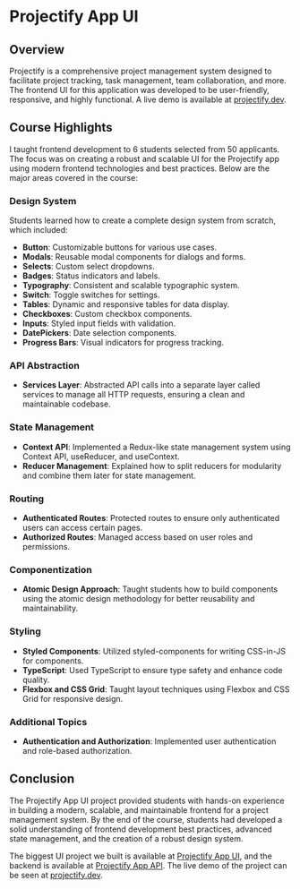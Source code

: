 # Projectify App UI

## Overview

Projectify is a comprehensive project management system designed to facilitate project tracking, task management, team collaboration, and more. The frontend UI for this application was developed to be user-friendly, responsive, and highly functional. A live demo is available at [projectify.dev](https://projectify.dev).

## Course Highlights

I taught frontend development to 6 students selected from 50 applicants. The focus was on creating a robust and scalable UI for the Projectify app using modern frontend technologies and best practices. Below are the major areas covered in the course:

### Design System

Students learned how to create a complete design system from scratch, which included:

-   **Button**: Customizable buttons for various use cases.
-   **Modals**: Reusable modal components for dialogs and forms.
-   **Selects**: Custom select dropdowns.
-   **Badges**: Status indicators and labels.
-   **Typography**: Consistent and scalable typographic system.
-   **Switch**: Toggle switches for settings.
-   **Tables**: Dynamic and responsive tables for data display.
-   **Checkboxes**: Custom checkbox components.
-   **Inputs**: Styled input fields with validation.
-   **DatePickers**: Date selection components.
-   **Progress Bars**: Visual indicators for progress tracking.

### API Abstraction

-   **Services Layer**: Abstracted API calls into a separate layer called services to manage all HTTP requests, ensuring a clean and maintainable codebase.

### State Management

-   **Context API**: Implemented a Redux-like state management system using Context API, useReducer, and useContext.
-   **Reducer Management**: Explained how to split reducers for modularity and combine them later for state management.

### Routing

-   **Authenticated Routes**: Protected routes to ensure only authenticated users can access certain pages.
-   **Authorized Routes**: Managed access based on user roles and permissions.

### Componentization

-   **Atomic Design Approach**: Taught students how to build components using the atomic design methodology for better reusability and maintainability.

### Styling

-   **Styled Components**: Utilized styled-components for writing CSS-in-JS for components.
-   **TypeScript**: Used TypeScript to ensure type safety and enhance code quality.
-   **Flexbox and CSS Grid**: Taught layout techniques using Flexbox and CSS Grid for responsive design.

### Additional Topics

-   **Authentication and Authorization**: Implemented user authentication and role-based authorization.

## Conclusion

The Projectify App UI project provided students with hands-on experience in building a modern, scalable, and maintainable frontend for a project management system. By the end of the course, students had developed a solid understanding of frontend development best practices, advanced state management, and the creation of a robust design system.

The biggest UI project we built is available at [Projectify App UI](https://github.com/aliramazon/projectify-app-ui), and the backend is available at [Projectify App API](https://github.com/aliramazon/projectify-app-api). The live demo of the project can be seen at [projectify.dev](https://projectify.dev).
